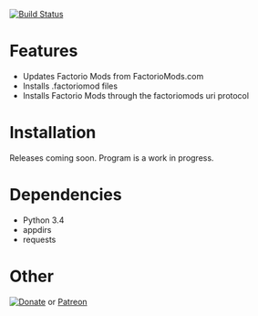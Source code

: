 [![Build Status](https://travis-ci.org/Berserker66/FactorioManager.svg)](https://travis-ci.org/Berserker66/FactorioManager)

Features
========
* Updates Factorio Mods from FactorioMods.com
* Installs .factoriomod files
* Installs Factorio Mods through the factoriomods uri protocol

Installation
============

Releases coming soon. Program is a work in progress.

Dependencies
============

* Python 3.4
* appdirs
* requests


Other
=====
[![Donate](https://www.paypalobjects.com/en_US/i/btn/btn_donate_LG.gif)](https://www.paypal.com/cgi-bin/webscr?cmd=_s-xclick&hosted_button_id=JBZM8LFAGDK4N) or [Patreon](https://www.patreon.com/Berserker55)